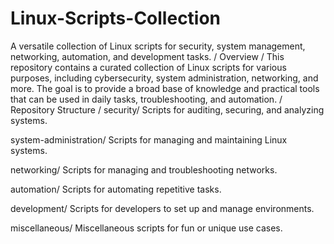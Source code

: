 # Linux-Scripts-Collection
A versatile collection of Linux scripts for security, system management, networking, automation, and development tasks.
/
Overview
/
This repository contains a curated collection of Linux scripts for various purposes, including cybersecurity, system administration, networking, and more. The goal is to provide a broad base of knowledge and practical tools that can be used in daily tasks, troubleshooting, and automation.
/
Repository Structure
/
security/
Scripts for auditing, securing, and analyzing systems.

system-administration/
Scripts for managing and maintaining Linux systems.

networking/
Scripts for managing and troubleshooting networks.

automation/
Scripts for automating repetitive tasks.

development/
Scripts for developers to set up and manage environments.

miscellaneous/
Miscellaneous scripts for fun or unique use cases.

